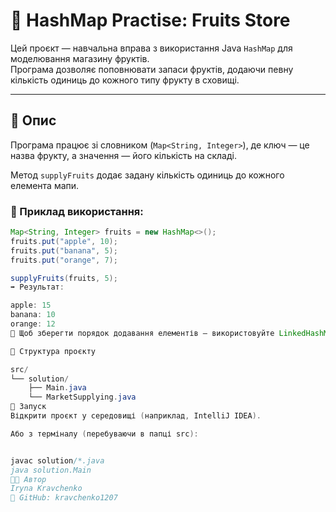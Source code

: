 # 🍎 HashMap Practise: Fruits Store

Цей проєкт — навчальна вправа з використання Java `HashMap` для моделювання магазину фруктів.  
Програма дозволяє поповнювати запаси фруктів, додаючи певну кількість одиниць до кожного типу фрукту в сховищі.

---

## 🔧 Опис

Програма працює зі словником (`Map<String, Integer>`), де ключ — це назва фрукту, а значення — його кількість на складі.

Метод `supplyFruits` додає задану кількість одиниць до кожного елемента мапи.

### 📌 Приклад використання:

```java
Map<String, Integer> fruits = new HashMap<>();
fruits.put("apple", 10);
fruits.put("banana", 5);
fruits.put("orange", 7);

supplyFruits(fruits, 5);
➡️ Результат:

apple: 15  
banana: 10  
orange: 12
🔁 Щоб зберегти порядок додавання елементів — використовуйте LinkedHashMap.

📁 Структура проєкту

src/
└── solution/
    ├── Main.java
    └── MarketSupplying.java
🚀 Запуск
Відкрити проєкт у середовищі (наприклад, IntelliJ IDEA).

Або з терміналу (перебуваючи в папці src):


javac solution/*.java
java solution.Main
👩‍💻 Автор
Iryna Kravchenko
🔗 GitHub: kravchenko1207
